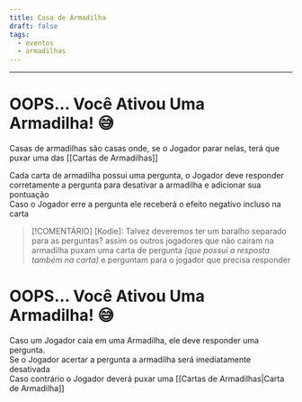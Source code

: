 ```yaml
---
title: Casa de Armadilha
draft: false
tags:
  - eventos
  - armadilhas
---
```

---
# OOPS... Você Ativou Uma Armadilha! 😅

Casas de armadilhas são casas onde, se o Jogador parar nelas, terá que puxar uma das [[Cartas de Armadilhas]]  

Cada carta de armadilha possui uma pergunta, o Jogador deve responder corretamente a pergunta para desativar a armadilha e adicionar sua pontuação  
Caso o Jogador erre a pergunta ele receberá o efeito negativo incluso na carta

> [!COMENTÁRIO]
> \[Kodie]: Talvez deveremos ter um baralho separado para as perguntas? assim os outros jogadores que não caíram na armadilha puxam uma carta de pergunta _(que possui a resposta também na carta)_ e perguntam para o jogador que precisa responder

# OOPS... Você Ativou Uma Armadilha! 😅

Caso um Jogador caia em uma Armadilha, ele deve responder uma pergunta.  
Se o Jogador acertar a pergunta a armadilha será imediatamente desativada  
Caso contrário o Jogador deverá puxar uma [[Cartas de Armadilhas|Carta de Armadilha]]